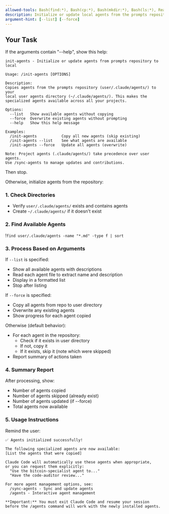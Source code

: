 ```yaml
---
allowed-tools: Bash(find:*), Bash(cp:*), Bash(mkdir:*), Bash(ls:*), Read, Write
description: Initialize or update local agents from the prompts repository
argument-hint: [--list] [--force]
---
```


## Your Task

If the arguments contain "--help", show this help:

```
init-agents - Initialize or update agents from prompts repository to local

Usage: /init-agents [OPTIONS]

Description:
Copies agents from the prompts repository (user/.claude/agents/) to your 
local user agents directory (~/.claude/agents/). This makes the
specialized agents available across all your projects.

Options:
  --list   Show available agents without copying
  --force  Overwrite existing agents without prompting
  --help   Show this help message

Examples:
  /init-agents           Copy all new agents (skip existing)
  /init-agents --list    See what agents are available
  /init-agents --force   Update all agents (overwrite)

Note: Project agents (.claude/agents/) take precedence over user agents.
Use /sync-agents to manage updates and contributions.
```

Then stop.

Otherwise, initialize agents from the repository:

### 1. Check Directories
- Verify `user/.claude/agents/` exists and contains agents
- Create `~/.claude/agents/` if it doesn't exist

### 2. Find Available Agents
!`find user/.claude/agents -name "*.md" -type f | sort`

### 3. Process Based on Arguments

If `--list` is specified:
- Show all available agents with descriptions
- Read each agent file to extract name and description
- Display in a formatted list
- Stop after listing

If `--force` is specified:
- Copy all agents from repo to user directory
- Overwrite any existing agents
- Show progress for each agent copied

Otherwise (default behavior):
- For each agent in the repository:
  - Check if it exists in user directory
  - If not, copy it
  - If it exists, skip it (note which were skipped)
- Report summary of actions taken

### 4. Summary Report
After processing, show:
- Number of agents copied
- Number of agents skipped (already exist)
- Number of agents updated (if --force)
- Total agents now available

### 5. Usage Instructions
Remind the user:
```
✅ Agents initialized successfully!

The following specialized agents are now available:
[List the agents that were copied]

Claude Code will automatically use these agents when appropriate,
or you can request them explicitly:
  "Use the bitcoin-specialist agent to..."
  "Have the code-auditor review..."

For more agent management options, see:
  /sync-agents - Sync and update agents
  /agents - Interactive agent management

**Important:** You must exit Claude Code and resume your session
before the /agents command will work with the newly installed agents.
```